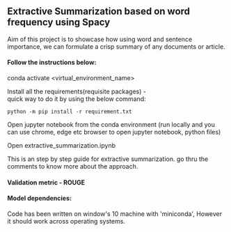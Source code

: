 ## Extractive Summarization based on word frequency using Spacy

Aim of this project is to showcase how using word and sentence importance, we can formulate a crisp summary of any documents or article.

#### Follow the instructions below: 

conda activate <virtual_environment_name>

Install all the requirements(requisite packages) -  
    quick way to do it by using the below command: 
    
    python -m pip install -r requirement.txt

Open jupyter notebook from the conda environment (run locally and you can use chrome, edge etc browser to open jupyter notebook, python files)

Open extractive_summarization.ipynb

This is an step by step guide for extractive summarization. go thru the comments to know more about the approach. 

#### Validation metric - ROUGE

#### Model dependencies: 
Code has been written on window's 10 machine with 'miniconda', However it should work across operating systems. 
